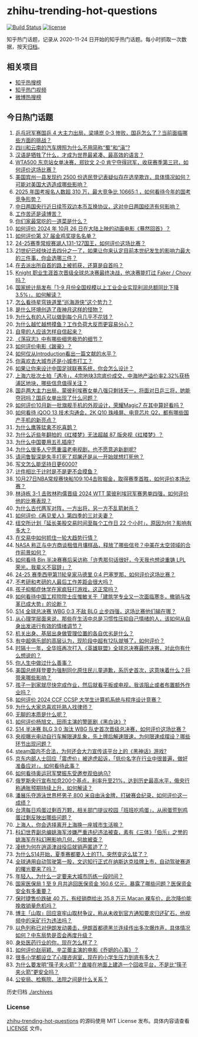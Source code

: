 # zhihu-trending-hot-questions

[![Build Status](https://github.com/justjavac/zhihu-trending-hot-questions/workflows/ci/badge.svg?branch=master)](https://github.com/justjavac/zhihu-trending-hot-questions/actions)
[![license](https://img.shields.io/github/license/justjavac/zhihu-trending-hot-questions)](https://github.com/justjavac/zhihu-trending-hot-questions/blob/master/LICENSE)

知乎热门话题，记录从 2020-11-24
日开始的知乎热门话题。每小时抓取一次数据，按天[归档](./archives)。

## 相关项目

- [知乎热搜榜](https://github.com/justjavac/zhihu-trending-top-search)
- [知乎热门视频](https://github.com/justjavac/zhihu-trending-hot-video)
- [微博热搜榜](https://github.com/justjavac/weibo-trending-hot-search)

## 今日热门话题

<!-- BEGIN -->
<!-- 最后更新时间 Sun Oct 27 2024 16:25:31 GMT+0800 (China Standard Time) -->

1. [乒乓冠军赛国乒 4 大主力出局，梁靖崑 0-3 惨败，国乒怎么了？当前面临哪些方面的挑战？](https://www.zhihu.com/question/2176614082)
1. [四川和云南的汽车牌照为什么不用简称“蜀”和“滇”?](https://www.zhihu.com/question/770924199)
1. [汉语是牺牲了什么，才成为世界最紧凑、最高效的语言？](https://www.zhihu.com/question/309064079)
1. [WTA500 东京站女单决赛，郑钦文 2-0 肯宁夺得冠军，收获赛季第三冠，如何评价这场比赛？](https://www.zhihu.com/question/2225711959)
1. [美国宾州一县发现约 2500 份选民登记表疑似存在选举欺诈，具体情况如何？可能对美国大选造成哪些影响？](https://www.zhihu.com/question/2177773793)
1. [2025 年国考报名人数超 310 万，最大竞争比 10665:1 ，如何看待今年的国考竞争形势？](https://www.zhihu.com/question/2023497758)
1. [中日两国央行近日续签双边本币互换协议，这对中日两国经济有何影响？](https://www.zhihu.com/question/2033798954)
1. [工作苦还是读博苦？](https://www.zhihu.com/question/1778722608)
1. [你们家最常吃的一道菜是什么？](https://www.zhihu.com/question/778180525)
1. [如何评价 2024 年 10月 26 日在大陆上映的动画电影《蓦然回首》？](https://www.zhihu.com/question/2117034197)
1. [如何评价第 37 届金鸡奖提名名单？](https://www.zhihu.com/question/2225824649)
1. [24-25赛季常规赛湖人131-127国王，如何评价这场比赛？](https://www.zhihu.com/question/2231599088)
1. [21世纪已经快过去四分之一了，如果让你来认定目前本世纪发生的影响力最大的三件事，你会选哪三件？](https://www.zhihu.com/question/1925448688)
1. [在去派出所自首的路上被抓获，还算是自首吗？](https://www.zhihu.com/question/660494093)
1. [Knight 职业生涯首次晋级全球总决赛最终决战，他决赛能打过 Faker / Chovy 吗？](https://www.zhihu.com/question/2179648612)
1. [国家统计局发布「1-9 月份全国规模以上工业企业实现利润总额同比下降 3.5%」，如何解读？](https://www.zhihu.com/question/2219530429)
1. [怎么看待星穹铁道里“巡海游侠”这个势力？](https://www.zhihu.com/question/655842160)
1. [是什么环境创造了夜神月这样的怪物？](https://www.zhihu.com/question/50526399)
1. [为什么有的人可以做到每个月几乎不花钱？](https://www.zhihu.com/question/2169518036)
1. [为什么越忙越想摸鱼？工作负荷大反而更容易分心？](https://www.zhihu.com/question/828054653)
1. [自卑的人应该怎样自信起来？](https://www.zhihu.com/question/2023803462)
1. [《荡寇志》中有哪些细思极恐的细节？](https://www.zhihu.com/question/40636453)
1. [如何评价电影《跛豪》？](https://www.zhihu.com/question/282183242)
1. [如何仅从Introduction看出一篇文献的水平？](https://www.zhihu.com/question/551747204)
1. [你喜欢去大城市还是小城市打工？](https://www.zhihu.com/question/2065786363)
1. [如果让你来设计中国足球联赛系统，你会怎么设计？](https://www.zhihu.com/question/584029059)
1. [上海六批次土拍「遇冷」，4宗地块3宗底价成交，中海地产溢价率2.32%获杨浦区地块，哪些信息值得关注？](https://www.zhihu.com/question/2072244479)
1. [国乒两大主力出局，蒙彼利埃赛女单八强只剩钱天一，将面对日乒三将，她能夺冠吗？国乒女单出现了什么问题？](https://www.zhihu.com/question/2113368329)
1. [如何评价10月新一批旗舰手机的外观设计，荣耀Magic7 在其中算好看吗？](https://www.zhihu.com/question/1896390824)
1. [如何看待 iQOO 13 技术沟通会，2K Q10 珠峰屏、电竞芯片 Q2，都有哪些国产手机的新亮点？](https://www.zhihu.com/question/1822193979)
1. [为什么鹰等猛禽不吃喜鹊？](https://www.zhihu.com/question/646669971)
1. [为什么近些年翻拍的《红楼梦》无法超越 87 版央视《红楼梦》？](https://www.zhihu.com/question/665173956)
1. [为什么中国要用五孔插座?](https://www.zhihu.com/question/333776081)
1. [为什么很多人宁愿重温老电视剧，也不愿意追新剧呢?](https://www.zhihu.com/question/1455843526)
1. [请问鲁智深是失手打死了郑屠还是从一开始就想打死他？](https://www.zhihu.com/question/1838390668)
1. [写文怎么能坚持日更6000?](https://www.zhihu.com/question/827058445)
1. [计件相比于计时是不是更不会摸鱼？](https://www.zhihu.com/question/1659785457)
1. [10月27日NBA常规赛快船109:104击败掘金，取得赛季首胜，如何评价本场比赛？](https://www.zhihu.com/question/2213136131)
1. [林诗栋 3-1 击败林昀儒晋级 2024 WTT 蒙彼利埃冠军赛男单四强，如何评价他的比赛表现？](https://www.zhihu.com/question/2179988171)
1. [为什么古代两军对阵，一方出将，另一方不乱箭射杀？](https://www.zhihu.com/question/1465890704)
1. [如何评价《再见爱人》第四季的三对夫妻？](https://www.zhihu.com/question/1245141150)
1. [纽交所计划「延长美股交易时间至每个工作日 22 个小时」，原因为何？影响有多大？](https://www.zhihu.com/question/2133881618)
1. [在交易中如何抓住一轮大趋势行情？](https://www.zhihu.com/question/663198015)
1. [NASA 称正与中方商谈租借月壤样品，释放了哪些信号？中美在太空领域的合作前景如何？](https://www.zhihu.com/question/1890906230)
1. [如何看待 Bin 半决赛赛后采访称「许秀那句话很好，今天我也想说重铸 LPL 荣光，我辈义不容辞」？](https://www.zhihu.com/question/2180169178)
1. [24-25 赛季西甲第11轮皇家马德里 0:4 巴塞罗那，如何评价这场比赛？](https://www.zhihu.com/question/2190335680)
1. [不考研和考研的人最后工作差距会很大吗？](https://www.zhihu.com/question/1286925131)
1. [孩子抑郁症休学在家疯狂打游戏，这正常吗？](https://www.zhihu.com/question/1619569487)
1. [如何看待中国工程院院士庄惟敏关于「建筑学专业又一次面临寒冬，撤销与改革已成大势」的论断？](https://www.zhihu.com/question/1674032862)
1. [S14 全球总决赛 WBG 0:3 不敌 BLG 止步四强，这场比赛他们输在哪？](https://www.zhihu.com/question/2179827507)
1. [从心理学层面来说，那些在生活中总是习惯性压抑自己情绪的人，该如何从自身出发进行有效的情绪调节？](https://www.zhihu.com/question/667531506)
1. [机关出身、基层出身做管理位置的各自优劣是什么？](https://www.zhihu.com/question/36353132)
1. [有中超俱乐部的高层认为，现阶段中超有12队就够了，如何评价？](https://www.zhihu.com/question/2048748355)
1. [时隔十一年，全华班再次打入《英雄联盟》全球总决赛最终决赛，对此你有什么想说的？](https://www.zhihu.com/question/2179531928)
1. [你人生中做过什么善事？](https://www.zhihu.com/question/428177441)
1. [美国总统拜登要为强制同化原住民儿童道歉，系历史首次，这意味着什么？将带来哪些影响？](https://www.zhihu.com/question/2075365576)
1. [孩子一到家就尽快完成作业，然后就看平板或电视，我该阻止或者布置额外作业吗？](https://www.zhihu.com/question/1204795633)
1. [如何评价 2024 CCF CCSP 大学生计算机系统与程序设计竞赛？](https://www.zhihu.com/question/1780544083)
1. [为什么大家总喜欢托熟人找律师？](https://www.zhihu.com/question/630438689)
1. [无聊的本质是什么呢？](https://www.zhihu.com/question/1557760823)
1. [如何评价杨旭文、田雨主演的警匪剧《黑白诀》?](https://www.zhihu.com/question/1494089569)
1. [S14 半决赛 BLG 3:0 淘汰 WBG 队史首次晋级总决赛，如何评价这场比赛？](https://www.zhihu.com/question/2163420157)
1. [央视曝光电动自行车解限速乱象，先上牌后解速限速，为何限速成摆设？哪些环节出现问题？](https://www.zhihu.com/question/2117938189)
1. [steam国内不合法，为何还会大力宣传该平台上的《黑神话》游戏?](https://www.zhihu.com/question/1723280884)
1. [京东内部人士回应「震虎价」被途虎起诉，「低价名字在行业中很普遍，做好准备应对」，如何看待此事？](https://www.zhihu.com/question/2027438774)
1. [如何看待奥运冠军樊振东受邀参观伯纳乌?](https://www.zhihu.com/question/2174638520)
1. [俄罗斯央行宣布加息200个基点，利率升至21%，达到历史最高水平，俄央行称通胀预期持续上升，如何解读？](https://www.zhihu.com/question/2072237892)
1. [潘展乐夺游泳世界杯男子 800 米自由泳金牌，打破赛会纪录，如何评价这一成绩？](https://www.zhihu.com/question/2164032570)
1. [台湾每日鸡蛋过剩百万颗，相关部门提议校园「班班吃鸡蛋」，从闹蛋荒到鸡蛋过剩反映出哪些问题？](https://www.zhihu.com/question/2110812480)
1. [上海人，你会选择离开上海换一座城市生活嘛？](https://www.zhihu.com/question/1691145917)
1. [科幻世界副总编姚海军涉嫌严重违纪违法被查，素有《三体》「伯乐」之誉的姚海军在科幻圈影响几何，何故被查？](https://www.zhihu.com/question/1831154334)
1. [凌统为何在逍遥津战役后就销声匿迹了？](https://www.zhihu.com/question/801836607)
1. [为什么S14开始，夏季赛都要入土的T1，突然变这么猛了？](https://www.zhihu.com/question/788857085)
1. [全球通用自动驾驶第一股，文远知行正式在纳斯达克挂牌上市，自动驾驶赛道的曙光要来了吗？](https://www.zhihu.com/question/2075499254)
1. [年轻人，为什么一定要来大城市历练一段时间？](https://www.zhihu.com/question/1851690090)
1. [国家医保局 1 至 9 月共追回医保资金 160.6 亿元，暴露了哪些问题？医保资金安全有多重要？](https://www.zhihu.com/question/1662502220)
1. [保时捷售价跌破 40 万，有经销商给出 35.8 万元 Macan 裸车价，此次降价能挽救销量危机吗？](https://www.zhihu.com/question/2015098778)
1. [博主「山取」回应哀牢山取材争议，称从未收到官方通知要求归还矿石，他视频中的采矿行为违法吗？](https://www.zhihu.com/question/1789144913)
1. [以色列称已对伊朗发动袭击，伊朗首都德黑兰连续传出多次爆炸声，具体情况如何？中东局势是否会再度升级？](https://www.zhihu.com/question/2109427028)
1. [身处医药行业的你，现在怎么样了？](https://www.zhihu.com/question/648574126)
1. [如何评价赵丽颖、辛芷蕾主演的电影《乔妍的心事》？](https://www.zhihu.com/question/2059496210)
1. [很多小学都设立了心理咨询室，现在的小学生压力到底有多大？](https://www.zhihu.com/question/801958824)
1. [为什么要发明“筷子夹火箭”？直接在地面上建造一个回收平台，不是比“筷子夹火箭”更安全吗？](https://www.zhihu.com/question/1656288733)
1. [公安局、检察院、法院之间是什么关系？](https://www.zhihu.com/question/658597625)

<!-- END -->

历史归档 [./archives](./archives)

### License

[zhihu-trending-hot-questions](https://github.com/justjavac/zhihu-trending-hot-questions)
的源码使用 MIT License 发布。具体内容请查看 [LICENSE](./LICENSE) 文件。
